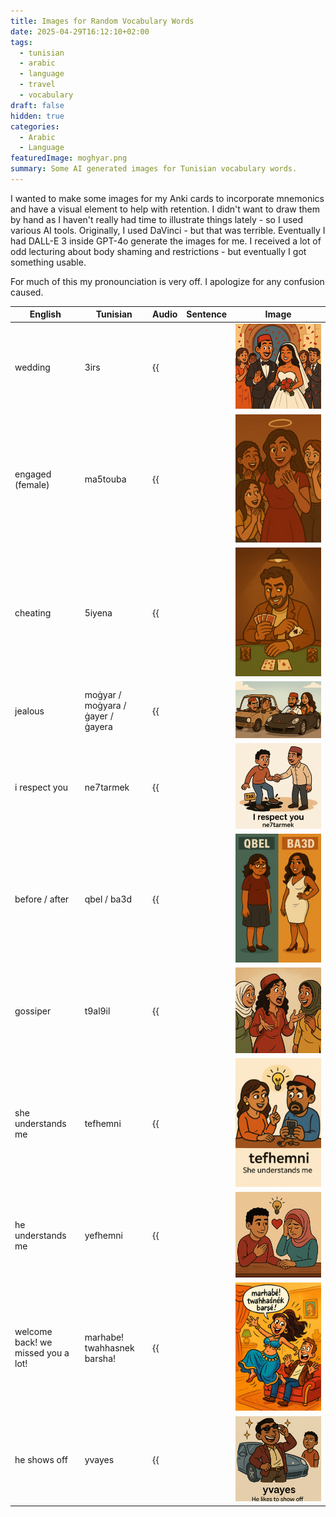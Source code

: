 ```yaml
---
title: Images for Random Vocabulary Words
date: 2025-04-29T16:12:10+02:00
tags:
  - tunisian
  - arabic
  - language
  - travel
  - vocabulary
draft: false
hidden: true
categories:
  - Arabic
  - Language
featuredImage: moghyar.png
summary: Some AI generated images for Tunisian vocabulary words.
---
```

I wanted to make some images for my Anki cards to incorporate mnemonics and have a visual element to help with retention. I didn't want to draw them by hand as I haven't really had time to illustrate things lately - so I used various AI tools. Originally, I used DaVinci - but that was terrible. Eventually I had DALL-E 3 inside GPT-4o generate the images for me. I received a lot of odd lecturing about body shaming and restrictions - but eventually I got something usable.

For much of this my pronounciation is very off. I apologize for any confusion caused.

| English                            | Tunisian                           | Audio | Sentence | Image                     |
| ---------------------------------- | ---------------------------------- | ----- | -------- | ------------------------- |
| wedding                            | 3irs                               |     {{<audio src="wedding.m4a">}}  |          | ![Wedding](3irs.png)             |
| engaged (female)                   | ma5touba                           |   {{<audio src="engaged.m4a">}}    |          | ![engaged](ma5touba.png)      |
| cheating                           | 5iyena                             |    {{<audio src="cheating.m4a">}}   |          | ![Cheater](khiyena.png)        |
| jealous                            | moġyar / moġyara / ġayer / ġayera |      {{<audio src="jealous1.m4a">}} {{<audio src="jealous2.m4a">}} {{<audio src="jealous3.m4a">}} {{<audio src="jealous4.m4a">}}|          | ![moghyar.png](moghyar.png)       |
| i respect you                      | ne7tarmek                          |   {{<audio src="i-respect-you.m4a">}}    |          | ![ne7tarmek.png](ne7tarmek.png)      |
| before / after                     | qbel / ba3d                        |    {{<audio src="before.m4a">}} {{<audio src="after.m4a">}}   |          | ![qbel-ba3d.png](qbel-ba3d.png)       |
| gossiper                           | t9al9il                            |   {{<audio src="gossiper.m4a">}}    |          | ![t9al9il.png](t9al9il.png)          |
| she understands me                 | tefhemni                           |    {{<audio src="she-umderstands-me.m4a">}}   |          | ![tefhemni.png](tefhemni.png)    |
| he understands me                  | yefhemni                           |    {{<audio src="he-understands-me.m4a">}}   |          | ![yefhemni.png](yefhemni.png)       |
| welcome back! we missed you a lot! | marhabe! twahhasnek barsha!        |  {{<audio src="welcome-back.m4a">}}     |          | ![twahasnek-barsha.png](twahasnek-barsha.png) |
| he shows off                       | yvayes                             |    {{<audio src="show-off.m4a">}}   |          | ![yvaves.png](yvaves.png)           |
